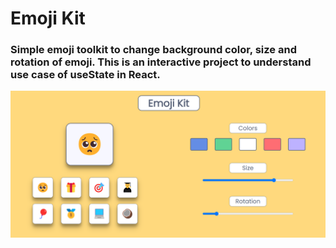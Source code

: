 # Emoji Kit

### Simple emoji toolkit to change background color, size and rotation of emoji. This is an interactive project to understand use case of useState in React.

![emoji-kit](./src/screenshot/emoji-kit-screenshot.png)
